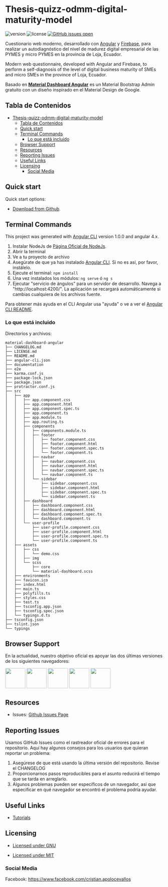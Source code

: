 # Thesis-quizz-odmm-digital-maturity-model

 ![version](https://img.shields.io/badge/version-1.0.0-blue.svg) 
 ![license](https://img.shields.io/badge/license-MIT-blue.svg) 
 [![GitHub issues open](https://img.shields.io/github/issues/creativetimofficial/blk-design-system-angular.svg?maxAge=2592000)](https://github.com/cristhianA94/thesis-quizz-odmm-digital-maturity-model/issues/issues?q=is%3Aopen+is%3Aissue)

Cuestionario web moderno, desarrollado con [Angular](https://angular.io/) y [Firebase](https://firebase.google.com/docs/), para realizar un autodiagnóstico del nivel de madurez digital empresarial de las PYMES y micro PYMES en la provincia de Loja, Ecuador.

Modern web questionnaire, developed with Angular and Firebase, to perform a self-diagnosis of the level of digital business maturity of SMEs and micro SMEs in the province of Loja, Ecuador.

Basado en **[Material Dashboard Angular](https://www.creative-tim.com/product/material-dashboard-angular2/)** es un Material Bootstrap Admin gratuito con un diseño inspirado en el Material Design de Google.

## Tabla de Contenidos

- [Thesis-quizz-odmm-digital-maturity-model](#thesis-quizz-odmm-digital-maturity-model)
  - [Tabla de Contenidos](#tabla-de-contenidos)
  - [Quick start](#quick-start)
  - [Terminal Commands](#terminal-commands)
    - [Lo que está incluido](#lo-que-está-incluido)
  - [Browser Support](#browser-support)
  - [Resources](#resources)
  - [Reporting Issues](#reporting-issues)
  - [Useful Links](#useful-links)
  - [Licensing](#licensing)
    - [Social Media](#social-media)

## Quick start

Quick start options:

- [Download from Github](https://github.com/cristhianA94/thesis-quizz-odmm-digital-maturity-model).


## Terminal Commands

This project was generated with [Angular CLI](https://github.com/angular/angular-cli) version 1.0.0 and angular 4.x.

1. Instalar NodeJs de [Página Oficial de NodeJs](https://nodejs.org/en).
2. Abrir la terminal
3. Ve a tu proyecto de archivo
4. Asegúrate de que ya has instalado [Angular CLI](https://github.com/angular/angular-cli). Si no es así, por favor, instálelo.
5. Ejecute el terminal: ``npm install``
6. Una vez instalados los módulos: ``ng serve``  ó   ``ng s``
7. Ejecutar "servicio de ángulos" para un servidor de desarrollo. Navega a "http://localhost:4200/". La aplicación se recargará automáticamente si cambias cualquiera de los archivos fuente.

Para obtener más ayuda en el CLI Angular usa "ayuda" o ve a ver el [Angular CLI README](https://github.com/angular/angular-cli/blob/master/README.md).

### Lo que está incluido

Directorios y archivos:

```
material-dashboard-angular
├── CHANGELOG.md
├── LICENSE.md
├── README.md
├── angular-cli.json
├── documentation
├── e2e
├── karma.conf.js
├── package-lock.json
├── package.json
├── protractor.conf.js
├── src
│   ├── app
│   │   ├── app.component.css
│   │   ├── app.component.html
│   │   ├── app.component.spec.ts
│   │   ├── app.component.ts
│   │   ├── app.module.ts
│   │   ├── app.routing.ts
│   │   ├── components
│   │   │   ├── components.module.ts
│   │   │   ├── footer
│   │   │   │   ├── footer.component.css
│   │   │   │   ├── footer.component.html
│   │   │   │   ├── footer.component.spec.ts
│   │   │   │   └── footer.component.ts
│   │   │   ├── navbar
│   │   │   │   ├── navbar.component.css
│   │   │   │   ├── navbar.component.html
│   │   │   │   ├── navbar.component.spec.ts
│   │   │   │   └── navbar.component.ts
│   │   │   └── sidebar
│   │   │       ├── sidebar.component.css
│   │   │       ├── sidebar.component.html
│   │   │       ├── sidebar.component.spec.ts
│   │   │       └── sidebar.component.ts
│   │   ├── dashboard
│   │   │   ├── dashboard.component.css
│   │   │   ├── dashboard.component.html
│   │   │   ├── dashboard.component.spec.ts
│   │   │   └── dashboard.component.ts
│   │   └── user-profile
│   │       ├── user-profile.component.css
│   │       ├── user-profile.component.html
│   │       ├── user-profile.component.spec.ts
│   │       └── user-profile.component.ts
│   ├── assets
│   │   ├── css
│   │   │   └── demo.css
│   │   ├── img
│   │   └── scss
│   │       ├── core
│   │       └── material-dashboard.scss
│   ├── environments
│   ├── favicon.ico
│   ├── index.html
│   ├── main.ts
│   ├── polyfills.ts
│   ├── styles.css
│   ├── test.ts
│   ├── tsconfig.app.json
│   ├── tsconfig.spec.json
│   └── typings.d.ts
├── tsconfig.json
├── tslint.json
└── typings

```

## Browser Support

En la actualidad, nuestro objetivo oficial es apoyar las dos últimas versiones de los siguientes navegadores:

<img src="https://s3.amazonaws.com/creativetim_bucket/github/browser/chrome.png" width="64" height="64"> <img src="https://s3.amazonaws.com/creativetim_bucket/github/browser/firefox.png" width="64" height="64"> <img src="https://s3.amazonaws.com/creativetim_bucket/github/browser/edge.png" width="64" height="64"> <img src="https://s3.amazonaws.com/creativetim_bucket/github/browser/safari.png" width="64" height="64"> <img src="https://s3.amazonaws.com/creativetim_bucket/github/browser/opera.png" width="64" height="64">

## Resources

- Issues: [Github Issues Page](https://github.com/cristhianA94/thesis-quizz-odmm-digital-maturity-model/issues)

## Reporting Issues

Usamos GitHub Issues como el rastreador oficial de errores para el repositorio. Aquí hay algunos consejos para los usuarios que quieran reportar un problema:

1. Asegúrese de que está usando la última versión del repositorio. Revise el CHANGELOG
2. Proporcionarnos pasos reproducibles para el asunto reducirá el tiempo que se tarda en arreglarlo.
3. Algunos problemas pueden ser específicos de un navegador, así que especificar en qué navegador se encontró el problema podría ayudar.

## Useful Links

- [Tutorials](https://www.youtube.com/channel/UCVyTG4sCw-rOvB9oHkzZD1w)

## Licensing

- [Licensed under GNU](https://github.com/cristhianA94/thesis-quizz-odmm-digital-maturity-model/blob/master/LICENSE.md)

- [Licensed under MIT](https://github.com/creativetimofficial/material-dashboard-angular2/blob/master/LICENSE.md)

### Social Media

Facebook: <https://www.facebook.com/cristian.apolocevallos>

